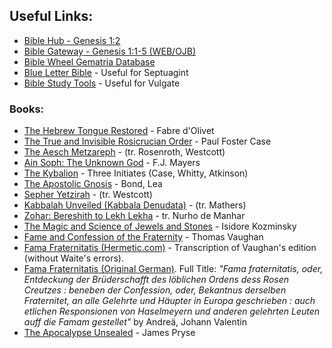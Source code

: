 ## Useful Links:

- [Bible Hub - Genesis 1:2](http://biblehub.com/genesis/1-2.htm)
- [Bible Gateway - Genesis 1:1-5 (WEB/OJB)](https://www.biblegateway.com/passage/?search=genesis%201%3A1-5&version=WEB;OJB)
- [Bible Wheel Gematria Database](https://www.biblewheel.com//GR/GR_Database.php)
- [Blue Letter Bible](https://www.blueletterbible.org/) - Useful for Septuagint
- [Bible Study Tools](https://www.biblestudytools.com) - Useful for Vulgate

### Books:

- [The Hebrew Tongue Restored](https://archive.org/stream/hebraictongueres00fabriala) - Fabre d'Olivet
- [The True and Invisible Rosicrucian Order](https://archive.org/details/PaulFosterCase-TheTrueAndInvisibleRosicrucianOrder4thEd-1985) - Paul Foster Case
- [The Aesch Metzareph](http://www.levity.com/alchemy/aesch.html) - (tr. Rosenroth, Westcott)
- [Ain Soph: The Unknown God](http://www.organelle.org/as/ascontents.htm) - F.J. Mayers
- [The Kybalion](https://aoda.org/pdf/Kybalion.pdf) - Three Initiates (Case, Whitty, Atkinson)
- [The Apostolic Gnosis](https://archive.org/details/materialsforstud01leatiala) - Bond, Lea
- [Sepher Yetzirah](http://www.sacred-texts.com/jud/yetzirah.htm) - (tr. Westcott)
- [Kabbalah Unveiled (Kabbala Denudata)](http://www.sacred-texts.com/jud/tku/index.htm) - (tr. Mathers)
- [Zohar: Bereshith to Lekh Lekha](http://www.sacred-texts.com/jud/zdm/index.htm) - tr. Nurho de Manhar
- [The Magic and Science of Jewels and Stones](https://archive.org/stream/TheMagicAndScienceOfJewelsAndStones/kozminsky-i-magic-1922-RTL014043-LowRes) - Isidore Kozminsky
- [Fame and Confession of the Fraternity](https://archive.org/details/fameconfessionof00vaug) - Thomas Vaughan
- [Fama Fraternitatis (Hermetic.com)](https://hermetic.com/rosicrucianism/fama-fraternitatis) - Transcription of Vaughan's edition (without Waite's errors).
- [Fama Fraternitatis (Original German)](https://archive.org/stream/famafraternitati00andr#page/n0/mode/2up). Full Title: *"Fama fraternitatis, oder, Entdeckung der Brüderschafft des löblichen Ordens dess Rosen Creutzes : beneben der Confession, oder, Bekantnus derselben Fraternitet, an alle Gelehrte und Häupter in Europa geschrieben : auch etlichen Responsionen von Haselmeyern und anderen gelehrten Leuten auff die Famam gestellet"*
 by Andreä, Johann Valentin
- [The Apocalypse Unsealed](https://archive.org/stream/cu31924029295289#page/n5/mode/2up) - James Pryse
